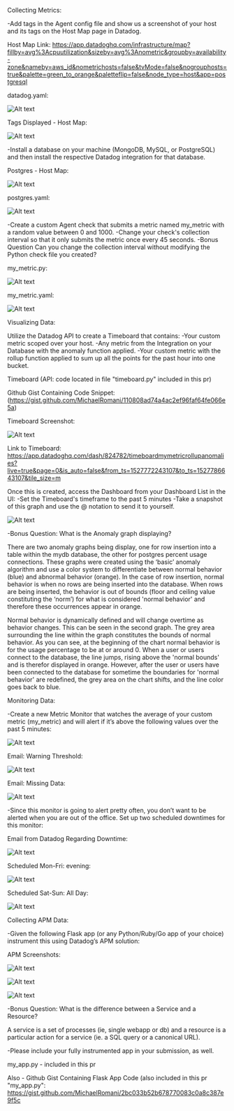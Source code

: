 Collecting Metrics:

-Add tags in the Agent config file and show us a screenshot of your host and its tags on the Host Map page in Datadog.

Host Map Link:
https://app.datadoghq.com/infrastructure/map?fillby=avg%3Acpuutilization&sizeby=avg%3Anometric&groupby=availability-zone&nameby=aws_id&nometrichosts=false&tvMode=false&nogrouphosts=true&palette=green_to_orange&paletteflip=false&node_type=host&app=postgresql

datadog.yaml:

![Alt text](https://user-images.githubusercontent.com/29218846/40798365-e02deb52-64d8-11e8-9e56-e5daa62c9120.png)

Tags Displayed - Host Map:

![Alt text](https://user-images.githubusercontent.com/29218846/40798398-f35a07ce-64d8-11e8-998f-731080d88a54.png)

-Install a database on your machine (MongoDB, MySQL, or PostgreSQL) and then install the respective Datadog integration for that database.

Postgres - Host Map:

![Alt text](https://user-images.githubusercontent.com/29218846/40798416-febcb7a6-64d8-11e8-9bd7-4a8b2580d17f.png)

postgres.yaml:

![Alt text](https://user-images.githubusercontent.com/29218846/40798434-0c7ddfb4-64d9-11e8-9306-df1e134e2aec.png)

-Create a custom Agent check that submits a metric named my_metric with a random value between 0 and 1000.
-Change your check's collection interval so that it only submits the metric once every 45 seconds.
-Bonus Question Can you change the collection interval without modifying the Python check file you created?

my_metric.py:

![Alt text](https://user-images.githubusercontent.com/29218846/40798463-1cce3cd8-64d9-11e8-821c-848e5b512ab0.png)

my_metric.yaml:

![Alt text](https://user-images.githubusercontent.com/29218846/40798474-255cd49a-64d9-11e8-8999-6ce0bb637e3d.png)

Visualizing Data:

Utilize the Datadog API to create a Timeboard that contains:
-Your custom metric scoped over your host.
-Any metric from the Integration on your Database with the anomaly function applied.
-Your custom metric with the rollup function applied to sum up all the points for the past hour into one bucket.

Timeboard (API: code located in file "timeboard.py" included in this pr)

Github Gist Containing Code Snippet:
(https://gist.github.com/MichaelRomani/110808ad74a4ac2ef96faf64fe066e5a)

Timeboard Screenshot:

![Alt text](https://user-images.githubusercontent.com/29218846/40798527-3be3e348-64d9-11e8-97ec-418743e8a1a4.png)

Link to Timeboard:
https://app.datadoghq.com/dash/824782/timeboardmymetricrollupanomalies?live=true&page=0&is_auto=false&from_ts=1527772243107&to_ts=1527786643107&tile_size=m

Once this is created, access the Dashboard from your Dashboard List in the UI:
-Set the Timeboard's timeframe to the past 5 minutes
-Take a snapshot of this graph and use the @ notation to send it to yourself.

![Alt text](https://user-images.githubusercontent.com/29218846/40798554-4ee22ffe-64d9-11e8-9291-bdb0b7cb189b.png)

-Bonus Question: What is the Anomaly graph displaying?

There are two anomaly graphs being display, one for  row insertion into a table within the mydb database, the other for postgres percent usage connections.  These graphs were created using the ‘basic’ anomaly algorithm and use a color system to differentiate between normal behavior (blue) and abnormal behavior (orange).
In the case of row insertion, normal behavior is when no rows are being inserted into the database.  When rows are being inserted, the behavior is out of bounds (floor and ceiling value constituting the ‘norm’) for what is considered 'normal behavior' and therefore these occurrences appear in orange.

Normal behavior is dynamically defined and will change overtime as behavior changes.  This can be seen in the second graph.  The grey area surrounding the line within the graph constitutes the bounds of normal behavior.  As you can see, at the beginning of the chart normal behavior is for the usage percentage to be at or around 0.  When a user or users connect to the database, the line jumps, rising above the 'normal bounds' and is therefor displayed in orange.  However, after the user or users have been connected to the database for sometime the boundaries for 'normal behavior' are redefined, the grey area on the chart shifts, and the line color goes back to blue.

Monitoring Data:

-Create a new Metric Monitor that watches the average of your custom metric (my_metric) and will alert if it’s above the following values over the past 5 minutes:

![Alt text](https://user-images.githubusercontent.com/29218846/40798626-839fbf5e-64d9-11e8-902f-43709e81c988.png)

Email: Warning Threshold:

![Alt text](https://user-images.githubusercontent.com/29218846/40798653-97a993da-64d9-11e8-8f3e-8ccf5a7aa9bb.png)

Email: Missing Data:

![Alt text](https://user-images.githubusercontent.com/29218846/40798681-a5ab65d0-64d9-11e8-9945-3bd9213d5414.png)

-Since this monitor is going to alert pretty often, you don’t want to be alerted when you are out of the office. Set up two scheduled downtimes for this monitor:

Email from Datadog Regarding Downtime:

![Alt text](https://user-images.githubusercontent.com/29218846/40798701-afcaa012-64d9-11e8-8f89-969d0cad594e.png)

Scheduled Mon-Fri: evening:

![Alt text](https://user-images.githubusercontent.com/29218846/40798722-b870e654-64d9-11e8-96f9-0ea819a172ac.png)

Scheduled Sat-Sun: All Day:

![Alt text](https://user-images.githubusercontent.com/29218846/40798737-c0fe4244-64d9-11e8-8442-68245eaa86f7.png)

Collecting APM Data:

-Given the following Flask app (or any Python/Ruby/Go app of your choice) instrument this using Datadog’s APM solution:

APM Screenshots:

![Alt text](https://user-images.githubusercontent.com/29218846/40812685-14e93d7a-6505-11e8-90e7-452f0daf66cb.png)

![Alt text](https://user-images.githubusercontent.com/29218846/40798782-dda5f518-64d9-11e8-9848-75a33da5a4d9.png)

![Alt text](https://user-images.githubusercontent.com/29218846/40798799-e6281202-64d9-11e8-82bf-bbd39fcb3531.png)

-Bonus Question: What is the difference between a Service and a Resource?

A service is a set of processes (ie, single webapp or db) and a resource is a particular action for a service (ie. a SQL query or a canonical URL).

-Please include your fully instrumented app in your submission, as well.

my_app.py - included in this pr

Also - Github Gist Containing Flask App Code (also included in this pr "my_app.py":
https://gist.github.com/MichaelRomani/2bc033b52b678770083c0a8c387e9f5c
